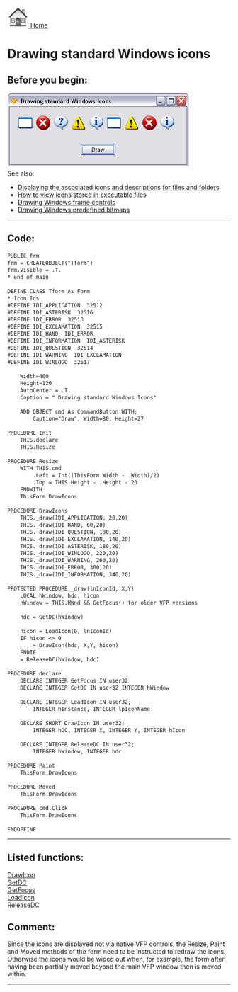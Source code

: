 [<img src="../images/home.png"> Home ](https://github.com/VFPX/Win32API)  

# Drawing standard Windows icons

## Before you begin:
![](../images/stdicons.png)  
See also:

* [Displaying the associated icons and descriptions for files and folders](sample_530.md)  
* [How to view icons stored in executable files](sample_113.md)  
* [Drawing Windows frame controls](sample_254.md)  
* [Drawing Windows predefined bitmaps](sample_253.md)  
  
***  


## Code:
```foxpro  
PUBLIC frm
frm = CREATEOBJECT("Tform")
frm.Visible = .T.
* end of main

DEFINE CLASS Tform As Form
* Icon Ids
#DEFINE IDI_APPLICATION  32512
#DEFINE IDI_ASTERISK  32516
#DEFINE IDI_ERROR  32513
#DEFINE IDI_EXCLAMATION  32515
#DEFINE IDI_HAND  IDI_ERROR
#DEFINE IDI_INFORMATION  IDI_ASTERISK
#DEFINE IDI_QUESTION  32514
#DEFINE IDI_WARNING  IDI_EXCLAMATION
#DEFINE IDI_WINLOGO  32517

	Width=400
	Height=130
	AutoCenter = .T.
	Caption = " Drawing standard Windows Icons"

	ADD OBJECT cmd As CommandButton WITH;
		Caption="Draw", Width=80, Height=27

PROCEDURE Init
	THIS.declare
	THIS.Resize

PROCEDURE Resize
	WITH THIS.cmd
		.Left = Int((ThisForm.Width - .Width)/2)
		.Top = THIS.Height - .Height - 20
	ENDWITH
	ThisForm.DrawIcons

PROCEDURE DrawIcons
	THIS._draw(IDI_APPLICATION, 20,20)
	THIS._draw(IDI_HAND, 60,20)
	THIS._draw(IDI_QUESTION, 100,20)
	THIS._draw(IDI_EXCLAMATION, 140,20)
	THIS._draw(IDI_ASTERISK, 180,20)
	THIS._draw(IDI_WINLOGO, 220,20)
	THIS._draw(IDI_WARNING, 260,20)
	THIS._draw(IDI_ERROR, 300,20)
	THIS._draw(IDI_INFORMATION, 340,20)

PROTECTED PROCEDURE _draw(lnIconId, X,Y)
	LOCAL hWindow, hdc, hicon
	hWindow = THIS.HWnd && GetFocus() for older VFP versions

	hdc = GetDC(hWindow)

	hicon = LoadIcon(0, lnIconId)
	IF hicon <> 0
		= DrawIcon(hdc, X,Y, hicon)
	ENDIF
	= ReleaseDC(hWindow, hdc)

PROCEDURE declare
	DECLARE INTEGER GetFocus IN user32
	DECLARE INTEGER GetDC IN user32 INTEGER hWindow

	DECLARE INTEGER LoadIcon IN user32;
		INTEGER hInstance, INTEGER lpIconName

	DECLARE SHORT DrawIcon IN user32;
		INTEGER hDC, INTEGER X, INTEGER Y, INTEGER hIcon

	DECLARE INTEGER ReleaseDC IN user32;
		INTEGER hWindow, INTEGER hdc

PROCEDURE Paint
	ThisForm.DrawIcons

PROCEDURE Moved
	ThisForm.DrawIcons

PROCEDURE cmd.Click
	ThisForm.DrawIcons

ENDDEFINE  
```  
***  


## Listed functions:
[DrawIcon](../libraries/user32/DrawIcon.md)  
[GetDC](../libraries/user32/GetDC.md)  
[GetFocus](../libraries/user32/GetFocus.md)  
[LoadIcon](../libraries/user32/LoadIcon.md)  
[ReleaseDC](../libraries/user32/ReleaseDC.md)  

## Comment:
Since the icons are displayed not via native VFP controls, the Resize, Paint and Moved methods of the form need to be instructed to redraw the icons. Otherwise the icons would be wiped out when, for example, the form after having been partially moved beyond the main VFP window then is moved within.  
  
***  

